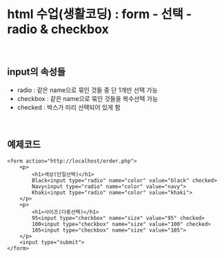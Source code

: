 # html 수업(생활코딩) : form - 선택 - radio & checkbox


&nbsp;


## input의 속성들

- radio : 같은 name으로 묶인 것들 중 단 1개만 선택 가능
- checkbox : 같은 name으로 묶인 것들을 복수선택 가능
- checked : 박스가 미리 선택되어 있게 함


&nbsp;


## 예제코드

    <form action="http://localhost/order.php">
        <p>
            <h1>색상(단일선택)</h1>
            Black<input type="radio" name="color" value="black" checked>
            Navy<input type="radio" name="color" value="navy">
            Khaki<input type="radio" name="color" value="khaki">
        </p>
        <p>
            <h1>사이즈(다중선택)</h1>
            95<input type="checkbox" name="size" value="95" checked>
            100<input type="checkbox" name="size" value="100" checked>
            105<input type="checkbox" name="size" value="105">
        </p>
        <input type="submit">
    </form>
